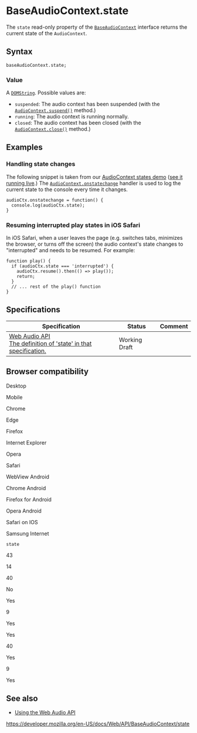 # BaseAudioContext.state

The `state` read-only property of the [`BaseAudioContext`](../baseaudiocontext) interface returns the current state of the `AudioContext`.

## Syntax

    baseAudioContext.state;

### Value

A [`DOMString`](../domstring). Possible values are:

- `suspended`: The audio context has been suspended (with the [`AudioContext.suspend()`](../audiocontext/suspend) method.)
- `running`: The audio context is running normally.
- `closed`: The audio context has been closed (with the [`AudioContext.close()`](../audiocontext/close) method.)

## Examples

### Handling state changes

The following snippet is taken from our [AudioContext states demo](https://github.com/mdn/webaudio-examples) ([see it running live](https://mdn.github.io/webaudio-examples/audiocontext-states/).) The [`AudioContext.onstatechange`](onstatechange) handler is used to log the current state to the console every time it changes.

    audioCtx.onstatechange = function() {
      console.log(audioCtx.state);
    }

### Resuming interrupted play states in iOS Safari

In iOS Safari, when a user leaves the page (e.g. switches tabs, minimizes the browser, or turns off the screen) the audio context's state changes to "interrupted" and needs to be resumed. For example:

    function play() {
      if (audioCtx.state === 'interrupted') {
        audioCtx.resume().then(() => play());
        return;
      }
      // ... rest of the play() function
    }

## Specifications

<table><thead><tr class="header"><th>Specification</th><th>Status</th><th>Comment</th></tr></thead><tbody><tr class="odd"><td><a href="https://webaudio.github.io/web-audio-api/#dom-baseaudiocontext-state">Web Audio API<br />
<span class="small">The definition of 'state' in that specification.</span></a></td><td><span class="spec-wd">Working Draft</span></td><td></td></tr></tbody></table>

## Browser compatibility

Desktop

Mobile

Chrome

Edge

Firefox

Internet Explorer

Opera

Safari

WebView Android

Chrome Android

Firefox for Android

Opera Android

Safari on IOS

Samsung Internet

`state`

43

14

40

No

Yes

9

Yes

Yes

40

Yes

9

Yes

## See also

- [Using the Web Audio API](../web_audio_api/using_web_audio_api)

<a href="https://developer.mozilla.org/en-US/docs/Web/API/BaseAudioContext/state" class="_attribution-link">https://developer.mozilla.org/en-US/docs/Web/API/BaseAudioContext/state</a>

